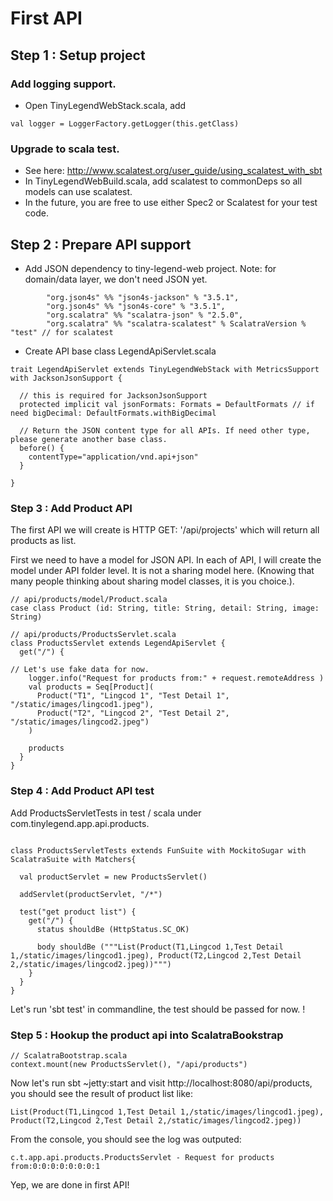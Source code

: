 # First API #

## Step 1 : Setup project ##

### Add logging support. ###

- Open TinyLegendWebStack.scala, add 

```aidl
val logger = LoggerFactory.getLogger(this.getClass)
```
 
### Upgrade to scala test. ###
 
- See here: http://www.scalatest.org/user_guide/using_scalatest_with_sbt
- In TinyLegendWebBuild.scala, add scalatest to commonDeps so all models can use scalatest.
- In the future, you are free to use either Spec2 or Scalatest for your test code.

## Step 2 : Prepare API support ### 

- Add JSON dependency to tiny-legend-web project. Note: for domain/data layer, we don't need JSON yet.
```aidl
        "org.json4s" %% "json4s-jackson" % "3.5.1",
        "org.json4s" %% "json4s-core" % "3.5.1",
        "org.scalatra" %% "scalatra-json" % "2.5.0",
        "org.scalatra" %% "scalatra-scalatest" % ScalatraVersion % "test" // for scalatest
```
- Create API base class LegendApiServlet.scala
```aidl
trait LegendApiServlet extends TinyLegendWebStack with MetricsSupport with JacksonJsonSupport {

  // this is required for JacksonJsonSupport
  protected implicit val jsonFormats: Formats = DefaultFormats // if need bigDecimal: DefaultFormats.withBigDecimal

  // Return the JSON content type for all APIs. If need other type, please generate another base class.
  before() {
    contentType="application/vnd.api+json"
  }

}
```

### Step 3 : Add Product API ###

The first API we will create is HTTP GET: '/api/projects' which will return all products as list.

First we need to have a model for JSON API. In each of API, I will create the model under API folder level. It is not a sharing model here. (Knowing that many people thinking about sharing model classes, it is you choice.).

```aidl
// api/products/model/Product.scala
case class Product (id: String, title: String, detail: String, image: String)

// api/products/ProductsServlet.scala
class ProductsServlet extends LegendApiServlet {
  get("/") {

// Let's use fake data for now.
    logger.info("Request for products from:" + request.remoteAddress )
    val products = Seq[Product](
      Product("T1", "Lingcod 1", "Test Detail 1", "/static/images/lingcod1.jpeg"),
      Product("T2", "Lingcod 2", "Test Detail 2", "/static/images/lingcod2.jpeg")
    )

    products
  }
}

```

### Step 4 : Add Product API test ###

Add ProductsServletTests in test / scala under com.tinylegend.app.api.products.

```aidl

class ProductsServletTests extends FunSuite with MockitoSugar with ScalatraSuite with Matchers{

  val productServlet = new ProductsServlet()

  addServlet(productServlet, "/*")

  test("get product list") {
    get("/") {
      status shouldBe (HttpStatus.SC_OK)

      body shouldBe ("""List(Product(T1,Lingcod 1,Test Detail 1,/static/images/lingcod1.jpeg), Product(T2,Lingcod 2,Test Detail 2,/static/images/lingcod2.jpeg))""")
    }
  }
}

```

Let's run 'sbt test' in commandline, the test should be passed for now. ! 

### Step 5 : Hookup the product api into ScalatraBookstrap

```aidl
// ScalatraBootstrap.scala
context.mount(new ProductsServlet(), "/api/products")

```

Now let's run sbt ~jetty:start and visit http://localhost:8080/api/products, you should see the result of product list like:
```
List(Product(T1,Lingcod 1,Test Detail 1,/static/images/lingcod1.jpeg), Product(T2,Lingcod 2,Test Detail 2,/static/images/lingcod2.jpeg))
```

From the console, you should see the log was outputed:

```aidl
c.t.app.api.products.ProductsServlet - Request for products from:0:0:0:0:0:0:0:1
```

Yep, we are done in first API!

